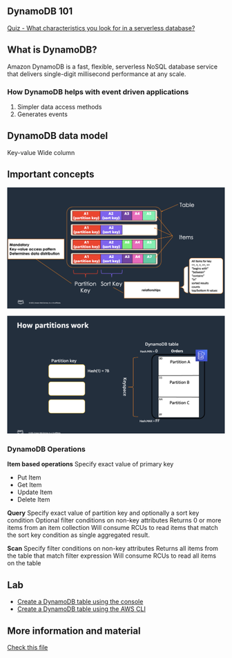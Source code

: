 ## DynamoDB 101

[Quiz - What characteristics you look for in a serverless database?](https://www.menti.com/alp3wrzyjxus)

## What is DynamoDB?

Amazon DynamoDB is a fast, flexible, serverless NoSQL database service that delivers single-digit millisecond performance at any scale.

### How DynamoDB helps with event driven applications

1. Simpler data access methods
2. Generates events

## DynamoDB data model

Key-value
Wide column

## Important concepts

![images](./images/01.png)

![images](./images/02.png)

### DynamoDB Operations

**Item based operations**
Specify exact value of primary key

- Put Item
- Get Item
- Update Item
- Delete Item

**Query**
Specify exact value of partition key and optionally a sort key condition
Optional filter conditions on non-key attributes
Returns 0 or more items from an item collection
Will consume RCUs to read items that match the sort key condition as single aggregated result.

**Scan**
Specify filter conditions on non-key attributes
Returns all items from the table that match filter expression
Will consume RCUs to read all items on the table

## Lab

- [Create a DynamoDB table using the console](../../labs/21-dynamodb/21-01-lab.md)
- [Create a DynamoDB table using the AWS CLI](../../labs/21-dynamodb/21-02-lab.md)

## More information and material

[Check this file](materiales.md)
